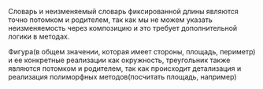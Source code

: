 Словарь и неизменяемый словарь фиксированной длины являются точно потомком и родителем, так как мы
не можем указать неизменяемость через композицию и это требует дополнительной логики в методах.

Фигура(в общем значении, которая имеет стороны, площадь, периметр) и ее конкретные реализации как окружность, треугольник
также являются потомком и родителем, так как происходит детализация и реализация полиморфных методов(посчитать площадь, например)
